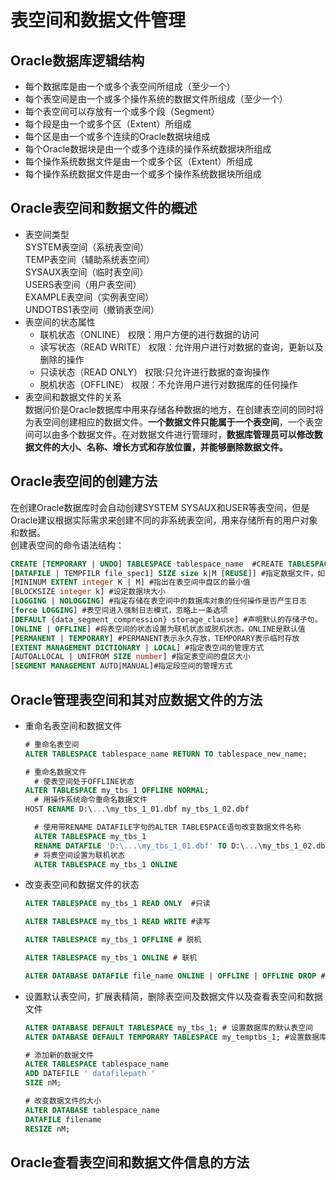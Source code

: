 <!--
 * @Author: Rooter
 * @Date: 2021-12-20 20:03:46
 * @LastEditors: Rooter
-->
# 表空间和数据文件管理

## Oracle数据库逻辑结构
- 每个数据库是由一个或多个表空间所组成（至少一个）
- 每个表空间是由一个或多个操作系统的数据文件所组成（至少一个）
- 每个表空间可以存放有一个或多个段（Segment）
- 每个段是由一个或多个区（Extent）所组成
- 每个区是由一个或多个连续的Oracle数据块组成
- 每个Oracle数据块是由一个或多个连续的操作系统数据块所组成
- 每个操作系统数据文件是由一个或多个区（Extent）所组成
- 每个操作系统数据文件是由一个或多个操作系统数据块所组成
## Oracle表空间和数据文件的概述
- 表空间类型<br>
  SYSTEM表空间（系统表空间）<br>
  TEMP表空间（辅助系统表空间）<br>
  SYSAUX表空间（临时表空间）<br>
  USERS表空间（用户表空间）<br>
  EXAMPLE表空间（实例表空间）<br>
  UNDOTBS1表空间（撤销表空间）<br>
- 表空间的状态属性<br>
  - 联机状态（ONLINE） 权限：用户方便的进行数据的访问
  - 读写状态（READ WRITE） 权限：允许用户进行对数据的查询，更新以及删除的操作
  - 只读状态（READ ONLY） 权限:只允许进行数据的查询操作
  - 脱机状态（OFFLINE） 权限：不允许用户进行对数据库的任何操作
- 表空间和数据文件的关系<br>
  数据问价是Oracle数据库中用来存储各种数据的地方，在创建表空间的同时将为表空间创建相应的数据文件。**一个数据文件只能属于一个表空间**，一个表空间可以由多个数据文件。在对数据文件进行管理时，**数据库管理员可以修改数据文件的大小、名称、增长方式和存放位置，并能够删除数据文件。**
## Oracle表空间的创建方法
在创建Oracle数据库时会自动创建SYSTEM SYSAUX和USER等表空间，但是Oracle建议根据实际需求来创建不同的非系统表空间，用来存储所有的用户对象和数据。<br>
创建表空间的命令语法结构：
```sql
CREATE [TEMPORARY | UNDO] TABLESPACE tablespace_name  #CREATE TABLESPACE my_tbs_3
[DATAFILE | TEMPFILR file_spec1] SIZE size k|M [REUSE]] #指定数据文件，如果要创建的表空间的数据文件在指定的路径中已经存在，可以使用REUSE关键字将其删除并重新创建该数据库文件
[MININUM EXTENT integer K | M] #指出在表空间中盘区的最小值
[BLOCKSIZE integer k] #设定数据块大小
[LOGGING | NOLOGGING] #指定存储在表空间中的数据库对象的任何操作是否产生日志
[force LOGGING] #表空间进入强制日志模式，忽略上一条选项
[DEFAULT {data_segment_compression} storage_clause] #声明默认的存储子句。
[ONLINE | OFFLINE] #将表空间的状态设置为联机状态或脱机状态。ONLINE是默认值
[PERMANENT | TEMPORARY] #PERMANENT表示永久存放，TEMPORARY表示临时存放
[EXTENT MANAGEMENT DICTIONARY | LOCAL] #指定表空间的管理方式
[AUTOALLOCAL | UNIFROM SIZE number] #指定表空间的盘区大小
[SEGMENT MANAGEMENT AUTO|MANUAL]#指定段空间的管理方式
```
## Oracle管理表空间和其对应数据文件的方法
- 重命名表空间和数据文件
    ```sql
    # 重命名表空间
    ALTER TABLESPACE tablespace_name RETURN TO tablespace_new_name;

    # 重命名数据文件
      # 使表空间处于OFFLINE状态
    ALTER TABLESPACE my_tbs_1 OFFLINE NORMAL;
      # 用操作系统命令重命名数据文件
    HOST RENAME D:\...\my_tbs_1_01.dbf my_tbs_1_02.dbf

      # 使用带RENAME DATAFILE字句的ALTER TABLESPACE语句改变数据文件名称
      ALTER TABLESPACE my_tbs_1
      RENAME DATAFILE 'D:\...\my_tbs_1_01.dbf' TO D:\...\my_tbs_1_02.dbf
      # 将表空间设置为联机状态
      ALTER TABLESPACE my_tbs_1 ONLINE
    ```
- 改变表空间和数据文件的状态
    ```sql
    ALTER TABLESPACE my_tbs_1 READ ONLY  #只读

    ALTER TABLESPACE my_tbs_1 READ WRITE #读写

    ALTER TABLESPACE my_tbs_1 OFFLINE # 脱机

    ALTER TABLESPACE my_tbs_1 ONLINE # 联机

    ALTER DATABASE DATAFILE file_name ONLINE | OFFLINE | OFFLINE DROP # 改变数据文件的可用性
    ```
- 设置默认表空间，扩展表精简，删除表空间及数据文件以及查看表空间和数据文件
  ```sql
  ALTER DATABASE DEFAULT TABLESPACE my_tbs_1; # 设置数据库的默认表空间
  ALTER DATABASE DEFAULT TEMPORARY TABLESPACE my_temptbs_1; #设置数据库的默认临时表空间

  # 添加新的数据文件
  ALTER TABLESPACE tablespace_name
  ADD DATEFILE ' datafilepath '
  SIZE nM;
  
  # 改变数据文件的大小
  ALTER DATABASE tablespace_name
  DATAFILE filename
  RESIZE nM;
  ```
## Oracle查看表空间和数据文件信息的方法